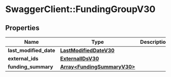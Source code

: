 # SwaggerClient::FundingGroupV30

## Properties
Name | Type | Description | Notes
------------ | ------------- | ------------- | -------------
**last_modified_date** | [**LastModifiedDateV30**](LastModifiedDateV30.md) |  | [optional] 
**external_ids** | [**ExternalIDsV30**](ExternalIDsV30.md) |  | [optional] 
**funding_summary** | [**Array&lt;FundingSummaryV30&gt;**](FundingSummaryV30.md) |  | [optional] 



